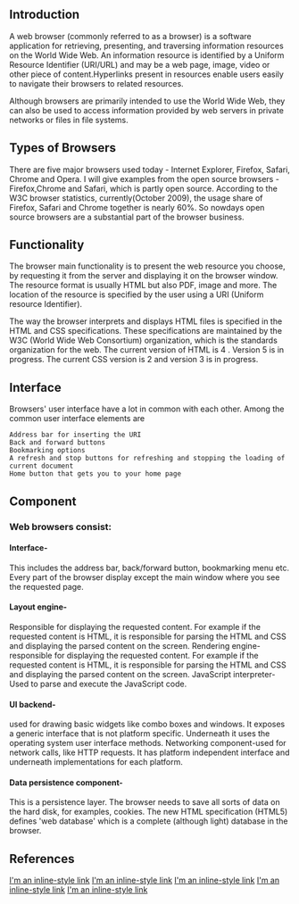 ## Introduction
A web browser (commonly referred to as a browser) is a software application for retrieving, presenting, and traversing information resources on the World Wide Web. An information resource is identified by a Uniform Resource Identifier (URI/URL) and may be a web page, image, video or other piece of content.Hyperlinks present in resources enable users easily to navigate their browsers to related resources.

Although browsers are primarily intended to use the World Wide Web, they can also be used to access information provided by web servers in private networks or files in file systems.


## Types of Browsers
There are five major browsers used today - Internet Explorer, Firefox, Safari, Chrome and Opera.
I will give examples from the open source browsers - Firefox,Chrome and Safari, which is partly open source.
According to the W3C browser statistics, currently(October 2009), the usage share of Firefox, Safari and Chrome together is nearly 60%.
So nowdays open source browsers are a substantial part of the browser business.

## Functionality

The browser main functionality is to present the web resource you choose, by requesting it from the server and displaying it on the browser window. The resource format is usually HTML but also PDF, image and more. The location of the resource is specified by the user using a URI (Uniform resource Identifier).

The way the browser interprets and displays HTML files is specified in the HTML and CSS specifications. These specifications are maintained by the W3C (World Wide Web Consortium) organization, which is the standards organization for the web.
The current version of HTML is 4 . Version 5 is in progress. The current CSS version is 2 and version 3 is in progress.

## Interface
Browsers' user interface have a lot in common with each other. Among the common user interface elements are

    Address bar for inserting the URI
    Back and forward buttons
    Bookmarking options
    A refresh and stop buttons for refreshing and stopping the loading of current document
    Home button that gets you to your home page

## Component    
### Web browsers consist:
#### Interface-
This includes the address bar, back/forward button, bookmarking menu etc. Every part of the browser display except the main window where you see the requested page.
#### Layout engine-
Responsible for displaying the requested content. For example if the requested content is HTML, it is responsible for parsing the HTML and CSS and displaying the parsed content on the screen.
Rendering engine-responsible for displaying the requested content. For example if the requested content is HTML, it is responsible for parsing the HTML and CSS and displaying the parsed content on the screen.
JavaScript interpreter- Used to parse and execute the JavaScript code.
#### UI backend-
used for drawing basic widgets like combo boxes and windows. It exposes a generic interface that is not platform specific. Underneath it uses the operating system user interface methods.
Networking component-used for network calls, like HTTP requests. It has platform independent interface and underneath implementations for each platform.
#### Data persistence component-
This is a persistence layer. The browser needs to save all sorts of data on the hard disk, for examples, cookies. The new HTML specification (HTML5) defines 'web database' which is a complete (although light) database in the browser.
## References
[I'm an inline-style link](http://taligarsiel.com/Projects/howbrowserswork1.htm)
[I'm an inline-style link](http://arvindr21.github.io/howBrowserWorks/#/17)
[I'm an inline-style link](https://developers.google.com/web/updates/2012/04/Round-up-of-Web-Browser-Internals-Resources?hl=en)
[I'm an inline-style link](https://en.wikipedia.org/wiki/Web_browser)
[I'm an inline-style link](https://www.google.com)
